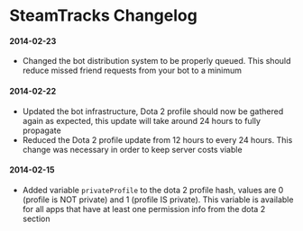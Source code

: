 SteamTracks Changelog
===========

#### 2014-02-23

- Changed the bot distribution system to be properly queued. This should reduce missed friend requests from your bot to a minimum

#### 2014-02-22

- Updated the bot infrastructure, Dota 2 profile should now be gathered again as expected, this update will take around 24 hours to fully propagate
- Reduced the Dota 2 profile update from 12 hours to every 24 hours. This change was necessary in order to keep server costs viable


#### 2014-02-15

- Added variable `privateProfile` to the dota 2 profile hash, values are 0 (profile is NOT private) and 1 (profile IS private). This variable is available for all apps that have at least one permission info from the dota 2 section
